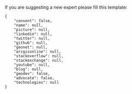 If you are suggesting a new expert please fill this template:

```
{
    "consent": false,
    "name": null,
    "picture": null,
    "linkedin": null,
    "twitter": null,
    "github": null,
    "geonet": null,
    "arcgisonline": null,
    "stackoverflow": null,
    "stackexchange": null,
    "youtube": null,
    "blog": null,
    "geodev": false,
    "advocate": false,
    "technologies": null
}
```
